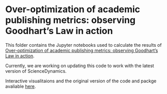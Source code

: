 #  Over-optimization of academic publishing metrics: observing Goodhart’s Law in action
This folder contains the Jupyter notebooks used to calculate the results of  [Over-optimization of academic publishing metrics: observing Goodhart’s Law in action](https://academic.oup.com/gigascience/article/8/6/giz053/5506490).

Currently, we are working on updating this code to work with the latest version of ScienceDynamics.

Interactive visualitaions and the original version of the code and packge avaliable [here](http://sciencedynamics.data4good.io/).
